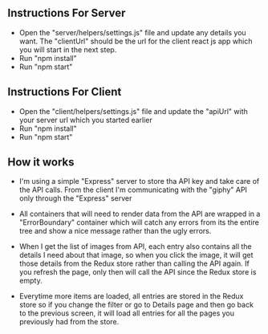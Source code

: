 ## Instructions For Server
- Open the "server/helpers/settings.js" file and update any details you want. The "clientUrl" should be the url for the client react js app which you will start in the next step.
- Run "npm install"
- Run "npm start"

## Instructions For Client
- Open the "client/helpers/settings.js" file and update the "apiUrl" with your server url which you started earlier
- Run "npm install"
- Run "npm start"

## How it works
- I'm using a simple "Express" server to store tha API key and take care of the API calls. From the client I'm communicating with the "giphy" API
only through the "Express" server

- All containers that will need to render data from the API are wrapped in a "ErrorBoundary" container which will catch any errors from its the entire
tree and show a nice message rather than the ugly errors.

- When I get the list of images from API, each entry also contains all the details I need about that image, so when you click the image, it will get those details from the Redux store rather than calling the API again. If you refresh the page, only then will call the API since the Redux store is empty.

- Everytime more items are loaded, all entries are stored in the Redux store so if you change the filter or go to Details page and then go back to the previous screen, it will load all entries for all the pages you previously had from the store.